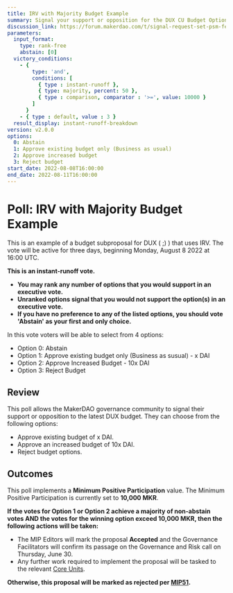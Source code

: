 ```yaml
---
title: IRV with Majority Budget Example
summary: Signal your support or opposition for the DUX CU Budget Options.
discussion_link: https://forum.makerdao.com/t/signal-request-set-psm-fees-to-0/10894
parameters:
  input_format:
    type: rank-free
    abstain: [0]
  victory_conditions:
    - { 
		type: 'and',
		conditions: [
		  { type : instant-runoff },
		  { type: majority, percent: 50 },
		  { type : comparison, comparator : '>=', value: 10000 }
		]
	  }
	- { type : default, value : 3 }
  result_display: instant-runoff-breakdown
version: v2.0.0   
options:
  0: Abstain
  1: Approve existing budget only (Business as usual)
  2: Approve increased budget
  3: Reject budget
start_date: 2022-08-08T16:00:00
end_date: 2022-08-11T16:00:00
---
```


# Poll: IRV with Majority Budget Example

This is an example of a budget subproposal for DUX ( ;) ) that uses IRV. The vote will be active for three days, beginning Monday, August 8 2022 at 16:00 UTC.

**This is an instant-runoff vote.** 
- **You may rank any number of options that you would support in an executive vote.** 
- **Unranked options signal that you would not support the option(s) in an executive vote.**
- **If you have no preference to any of the listed options, you should vote 'Abstain' as your first and only choice.**

In this vote voters will be able to select from 4 options:

* Option 0: Abstain
* Option 1: Approve existing budget only (Business as susual) - x DAI
* Option 2: Approve Increased Budget - 10x DAI
* Option 3: Reject Budget

## Review

This poll allows the MakerDAO governance community to signal their support or opposition to the latest DUX budget. They can choose from the following options:

* Approve existing budget of x DAI.
* Approve an increased budget of 10x DAI.
* Reject budget options.

## Outcomes

This poll implements a **Minimum Positive Participation** value. The Minimum Positive Participation is currently set to **10,000 MKR**.

**If the votes for Option 1 or Option 2 achieve a majority of non-abstain votes AND the votes for the winning option exceed 10,000 MKR, then the following actions will be taken:**
* The MIP Editors will mark the proposal **Accepted** and the Governance Facilitators will confirm its passage on the Governance and Risk call on Thursday, June 30. 
* Any further work required to implement the proposal will be tasked to the relevant [Core Units](https://mips.makerdao.com/mips/details/MIP38#mip38c2-core-unit-state).

**Otherwise, this proposal will be marked as rejected per [MIP51](https://mips.makerdao.com/mips/details/MIP51#mip51c2-ratification-poll).**
